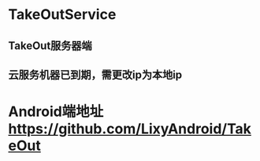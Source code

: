 # TakeOutService
## TakeOut服务器端
## 云服务机器已到期，需更改ip为本地ip
# Android端地址 https://github.com/LixyAndroid/TakeOut

